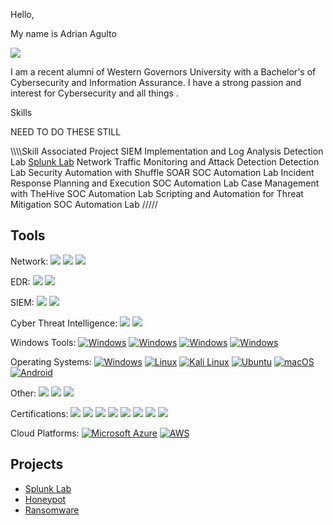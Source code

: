 Hello, 

My name is Adrian Agulto

<a href="https://www.linkedin.com/in/adrian-agulto-49286027a/"><img src="https://img.shields.io/badge/-LinkedIn-blue?logo=linkedin&logoColor=white"/></a>


I am a recent alumni of Western Governors University with a Bachelor's of Cybersecurity and Information Assurance. I have a strong passion and interest for Cybersecurity and all things . 





Skills

NEED TO DO THESE STILL

\\\\\\\Skill	Associated Project
SIEM Implementation and Log Analysis	Detection Lab <a href=https://github.com/AdrianAgulto/Splunk-Lab>Splunk Lab</a>
Network Traffic Monitoring and Attack Detection	Detection Lab
Security Automation with Shuffle SOAR	SOC Automation Lab
Incident Response Planning and Execution	SOC Automation Lab
Case Management with TheHive	SOC Automation Lab
Scripting and Automation for Threat Mitigation	SOC Automation Lab /////

<h2>Tools</h2>  

Network:
<img src="https://img.shields.io/badge/-Wireshark-blue?logo=wireshark&logoColor=white"/>
<img src="https://img.shields.io/badge/-Snort-red?logo=snort&logoColor=white"/>
<img src="https://img.shields.io/badge/-Zeek-blue?logo=zeek&logoColor=white"/>

EDR:
<img src="https://img.shields.io/badge/-Wazuh-lightblue"/>
<img src="https://img.shields.io/badge/-Velociraptor-Green?"/>

SIEM:
<img src="https://img.shields.io/badge/-Splunk-black?logo=splunk"/>
<img src="https://img.shields.io/badge/-ELK_Stack-005571?logo=elastic&logoColor=white"/>


Cyber Threat Intelligence:
<img src="https://img.shields.io/badge/-ATT&CK Matrix-blue?logo=MITRE"/>
<img src="https://img.shields.io/badge/-OpenCTI-lightblue?logo=MITRE "/>


Windows Tools:
[![Windows](https://custom-icon-badges.demolab.com/badge/Event%20Viewer-0078D6?logo=windows11&logoColor=white)](#)
[![Windows](https://custom-icon-badges.demolab.com/badge/Active%20Directory-0078D6?logo=windows11&logoColor=white)](#)
[![Windows](https://custom-icon-badges.demolab.com/badge/Sysinternals%20Suite-0078D6?logo=windows11&logoColor=white)](#)
[![Windows](https://custom-icon-badges.demolab.com/badge/Regedit-0078D6?logo=windows11&logoColor=white)](#)

Operating Systems:
[![Windows](https://custom-icon-badges.demolab.com/badge/Windows-0078D6?logo=windows11&logoColor=white)](#)
[![Linux](https://img.shields.io/badge/Linux-FCC624?logo=linux&logoColor=black)](#)
[![Kali Linux](https://img.shields.io/badge/Kali%20Linux-557C94?logo=kalilinux&logoColor=fff)](#)
[![Ubuntu](https://img.shields.io/badge/Ubuntu-E95420?logo=ubuntu&logoColor=white)](#)
[![macOS](https://img.shields.io/badge/macOS-000000?logo=apple&logoColor=F0F0F0)](#)
[![Android](https://img.shields.io/badge/Android-3DDC84?logo=android&logoColor=white)](#)

Other:
<img src="https://img.shields.io/badge/-Phishtool-blue?logo=MITRE"/>
<img src="https://img.shields.io/badge/-ANY.RUN-blue?logo=MITRE"/>
<img src="https://img.shields.io/badge/-Cuckoo-blue?logo=MITRE "/>


Certifications:
<img src="https://img.shields.io/badge/-TryHackMe SOC Level 1-green"/>
<img src="https://img.shields.io/badge/-A+-red?logo=comptia"/> 
<img src="https://img.shields.io/badge/-Security+-red?logo=comptia"/> 
<img src="https://img.shields.io/badge/-Network+-red?logo=comptia"/> 
<img src="https://img.shields.io/badge/-CySA+-red?logo=comptia"/> 
<img src="https://img.shields.io/badge/-Pentest+-red?logo=comptia"/> 
<img src="https://img.shields.io/badge/-SSCP-darkgreen?logo=isc2"/>
<img src="https://img.shields.io/badge/-ITIL v4-darkred?logo=axelos"/>

Cloud Platforms:
[![Microsoft Azure](https://custom-icon-badges.demolab.com/badge/Microsoft%20Azure-0089D6?logo=msazure&logoColor=white)](#)
[![AWS](https://img.shields.io/badge/AWS-%23FF9900.svg?logo=amazon-web-services&logoColor=white)](#)

## Projects
- <a href=https://github.com/AdrianAgulto/Splunk-Lab>Splunk Lab</a>
- <a href=https://github.com/AdrianAgulto/Honeypot>Honeypot</a>
- <a href=https://github.com/AdrianAgulto/Splunk-Lab>Ransomware</a>
